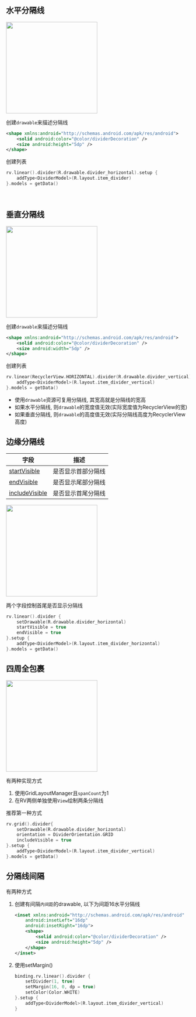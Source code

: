 ## 水平分隔线

<img src="https://i.loli.net/2021/08/14/IoBfnz6ERXVHlq3.png" width="250" />

创建`drawable`来描述分隔线

```xml
<shape xmlns:android="http://schemas.android.com/apk/res/android">
    <solid android:color="@color/dividerDecoration" />
    <size android:height="5dp" />
</shape>
```

创建列表

```kotlin
rv.linear().divider(R.drawable.divider_horizontal).setup {
    addType<DividerModel>(R.layout.item_divider)
}.models = getData()
```

<br>

## 垂直分隔线

<img src="https://i.loli.net/2021/08/14/rAeDXkfV6HxJUym.png" width="250"/>

创建`drawable`来描述分隔线
```xml
<shape xmlns:android="http://schemas.android.com/apk/res/android">
    <solid android:color="@color/dividerDecoration" />
    <size android:width="5dp" />
</shape>
```

创建列表
```kotlin
rv.linear(RecyclerView.HORIZONTAL).divider(R.drawable.divider_vertical).setup {
    addType<DividerModel>(R.layout.item_divider_vertical)
}.models = getData()
```


- 使用`drawable`资源可复用分隔线, 其宽高就是分隔线的宽高
- 如果水平分隔线, 则`drawable`的宽度值无效(实际宽度值为RecyclerView的宽)
- 如果垂直分隔线, 则`drawable`的高度值无效(实际分隔线高度为RecyclerView高度)


## 边缘分隔线

| 字段 | 描述 |
|-|-|
| [startVisible](api/-b-r-v/com.drake.brv/-default-decoration/index.html#-2091559976%2FProperties%2F-900954490) | 是否显示首部分隔线 |
| [endVisible](api/-b-r-v/com.drake.brv/-default-decoration/index.html#-377591023%2FProperties%2F-900954490) | 是否显示尾部分隔线 |
| [includeVisible](api/-b-r-v/com.drake.brv/-default-decoration/index.html#1716094302%2FProperties%2F-900954490) | 是否显示首尾分隔线 |

<img src="https://i.loli.net/2021/08/14/iL5epWdOQKnwZAc.png" width="250"/>

两个字段控制首尾是否显示分隔线

```kotlin hl_lines="3 4"
rv.linear().divider {
    setDrawable(R.drawable.divider_horizontal)
    startVisible = true
    endVisible = true
}.setup {
    addType<DividerModel>(R.layout.item_divider_horizontal)
}.models = getData()
```

## 四周全包裹

<img src="https://i.loli.net/2021/08/14/lGSOPdg5A8WInoL.png" width="250"/>

有两种实现方式

1. 使用GridLayoutManager且`spanCount`为1
2. 在RV两侧单独使用`View`绘制两条分隔线

推荐第一种方式

```kotlin
rv.grid().divider{
    setDrawable(R.drawable.divider_horizontal)
    orientation = DividerOrientation.GRID
    includeVisible = true
}.setup {
    addType<DividerModel>(R.layout.item_divider_vertical)
}.models = getData()
```

## 分隔线间隔

有两种方式

1. 创建有间隔`内间距`的drawable, 以下为间距16水平分隔线

    ```xml hl_lines="2"
    <inset xmlns:android="http://schemas.android.com/apk/res/android"
        android:insetLeft="16dp"
        android:insetRight="16dp">
        <shape>
            <solid android:color="@color/dividerDecoration" />
            <size android:height="5dp" />
        </shape>
    </inset>
    ```

2. 使用setMargin()

    ```kotlin hl_lines="3"
    binding.rv.linear().divider {
        setDivider(1, true)
        setMargin(16, 0, dp = true)
        setColor(Color.WHITE)
    }.setup {
        addType<DividerModel>(R.layout.item_divider_vertical)
    }
    ```

